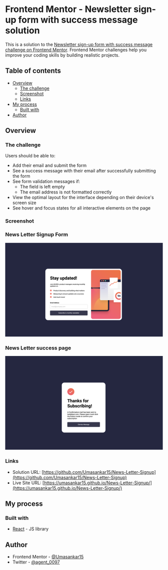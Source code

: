 # Frontend Mentor - Newsletter sign-up form with success message solution

This is a solution to the [Newsletter sign-up form with success message challenge on Frontend Mentor](https://www.frontendmentor.io/challenges/newsletter-signup-form-with-success-message-3FC1AZbNrv). Frontend Mentor challenges help you improve your coding skills by building realistic projects.

## Table of contents

- [Overview](#overview)
  - [The challenge](#the-challenge)
  - [Screenshot](#screenshot)
  - [Links](#links)
- [My process](#my-process)
  - [Built with](#built-with)
- [Author](#author)

## Overview

### The challenge

Users should be able to:

- Add their email and submit the form
- See a success message with their email after successfully submitting the form
- See form validation messages if:
  - The field is left empty
  - The email address is not formatted correctly
- View the optimal layout for the interface depending on their device's screen size
- See hover and focus states for all interactive elements on the page

### Screenshot

### News Letter Signup Form

![Desktop Form Preview](./Assets/desktop-form-preview.png)

### News Letter success page

![Desktop Success Preview](./Assets/desktop-success-preview.png)

### Links

- Solution URL: [https://github.com/Umasankar15/News-Letter-Signup](https://github.com/Umasankar15/News-Letter-Signup)
- Live Site URL: [https://umasankar15.github.io/News-Letter-Signup/](https://umasankar15.github.io/News-Letter-Signup/)

## My process

### Built with

- [React](https://reactjs.org/) - JS library

## Author

- Frontend Mentor - [@Umasankar15](https://www.frontendmentor.io/profile/Umasankar15)
- Twitter - [@agent_0097](https://twitter.com/agent_0097)

